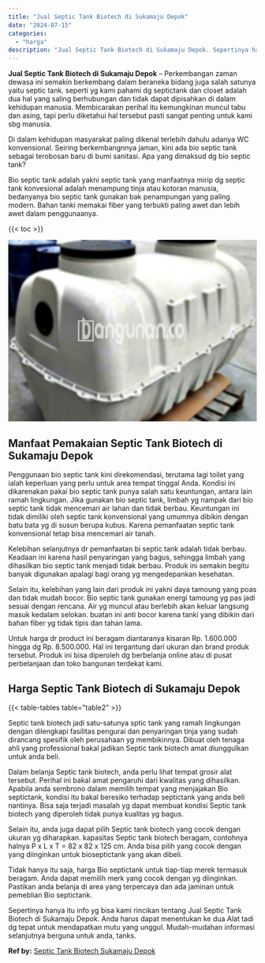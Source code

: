 ```yaml
---
title: "Jual Septic Tank Biotech di Sukamaju Depok"
date: "2024-07-15"
categories: 
  - "harga"
description: "Jual Septic Tank Biotech di Sukamaju Depok. Sepertinya hanya itu info yg bisa kami rincikan tentang Jual Septic Tank Biotech di Sukamaju Depok. Anda harus da..."
---
```


**Jual Septic Tank Biotech di Sukamaju Depok** – Perkembangan zaman dewasa ini semakin berkembang dalam beraneka bidang juga salah satunya yaitu septic tank. seperti yg kami pahami dg septictank dan closet adalah dua hal yang saling berhubungan dan tidak dapat dipisahkan di dalam kehidupan manusia. Membicarakan perihal itu kemungkinan muncul tabu dan asing, tapi perlu diketahui hal tersebut pasti sangat penting untuk kami sbg manusia.

Di dalam kehidupan masyarakat paling dikenal terlebih dahulu adanya WC konvensional. Seiring berkembangnnya jaman, kini ada bio septic tank sebagai terobosan baru di bumi sanitasi. Apa yang dimaksud dg bio septic tank?

Bio septic tank adalah yakni septic tank yang manfaatnya mirip dg septic tank konvesional adalah menampung tinja atau kotoran manusia, bedanyanya bio septic tank gunakan bak penampungan yang paling modern. Bahan tanki memakai fiber yang terbukti paling awet dan lebih awet dalam penggunaanya.

{{< toc >}}

![Jual Septic Tank Biotech di Sukamaju Depok](/images/jual-bio-septictank-37.png)

## Manfaat Pemakaian Septic Tank Biotech di Sukamaju Depok

Penggunaan bio septic tank kini direkomendasi, terutama lagi toilet yang ialah keperluan yang perlu untuk area tempat tinggal Anda. Kondisi ini dikarenakan pakai bio septic tank punya salah satu keuntungan, antara lain ramah lingkungan. Jika gunakan bio septic tank, limbah yg nampak dari bio septic tank tidak mencemari air lahan dan tidak berbau. Keuntungan ini tidak dimiliki oleh septic tank konvensional yang umumnya dibikin dengan batu bata yg di susun berupa kubus. Karena pemanfaatan septic tank konvensional tetap bisa mencemari air tanah.

Kelebihan selanjutnya dr pemanfaatan bi septic tank adalah tidak berbau. Keadaan ini karena hasil penyaringan yang bagus, sehingga limbah yang dihasilkan bio septic tank menjadi tidak berbau. Produk ini semakin begitu banyak digunakan apalagi bagi orang yg mengedepankan kesehatan.

Selain itu, kelebihan yang lain dari produk ini yakni daya tamoung yang poas dan tidak mudah bocor. Bio septic tank gunakan energi tamoung yg pas jadi sesuai dengan rencana. Air yg muncul atau berlebih akan keluar langsung masuk kedalam selokan. buatan ini anti bocor karena tanki yang dibikin dari bahan fiber yg tidak tipis dan tahan lama.

Untuk harga dr product ini beragam diantaranya kisaran Rp. 1.600.000 hingga dg Rp. 8.500.000. Hal ini tergantung dari ukuran dan brand produk tersebut. Produk ini bisa diperoleh dg berbelanja online atau di pusat perbelanjaan dan toko bangunan terdekat kami.

## Harga Septic Tank Biotech di Sukamaju Depok

{{< table-tables table="table2" >}}

Septic tank biotech jadi satu-satunya sptic tank yang ramah lingkungan dengan dilengkapi fasilitas pengurai dan penyaringan tinja yang sudah dirancang spesifik oleh perusahaan yg membikinnya. Dibuat oleh tenaga ahli yang professional bakal jadikan Septic tank biotech amat diunggulkan untuk anda beli.

Dalam belanja Septic tank biotech, anda perlu lihat tempat grosir alat tersebut. Perihal ini bakal amat pengaruhi dari kwalitas yang dihasilkan. Apabila anda sembrono dalam memilih tempat yang menjajakan Bio septictank, kondisi itu bakal beresiko terhadap septictank yang anda beli nantinya. Bisa saja terjadi masalah yg dapat membuat kondisi Septic tank biotech yang diperoleh tidak punya kualitas yg bagus.

Selain itu, anda juga dapat pilih Septic tank biotech yang cocok dengan ukuran yg diharapkan. kapasitas Septic tank biotech beragam, contohnya halnya P x L x T = 82 x 82 x 125 cm. Anda bisa pilih yang cocok dengan yang diinginkan untuk bioseptictank yang akan dibeli.

Tidak hanya itu saja, harga Bio septictank untuk tiap-tiap merek termasuk beragam. Anda dapat memilih merk yang cocok dengan yg diinginkan. Pastikan anda belanja di area yang terpercaya dan ada jaminan untuk pemeblian Bio septictank.

Sepertinya hanya itu info yg bisa kami rincikan tentang Jual Septic Tank Biotech di Sukamaju Depok. Anda harus dapat menentukan ke dua Alat tadi dg tepat untuk mendapatkan mutu yang unggul. Mudah-mudahan informasi selanjutnya berguna untuk anda, tanks.

**Ref by:** [Septic Tank Biotech Sukamaju Depok](https://id.wikipedia.org/wiki/Septic)
